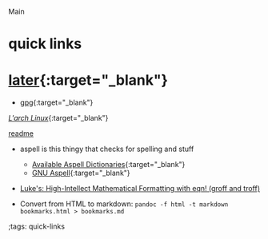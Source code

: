 Main

# quick links

# [later](/wl.md){:target="_blank"}


- [gpg](/gpg.why){:target="_blank"}

[*L'arch Linux*](http://archlinux.org){:target="_blank"}

[readme](/README.md)

- aspell is this thingy that checks for spelling and stuff
  - [Available Aspell Dictionaries](http://aspell.net/test/cur/){:target="_blank"}
  - [GNU Aspell](http://aspell.net/){:target="_blank"}

- [Luke's: High-Intellect Mathematical Formatting with eqn! (groff and troff)](https://www.youtube.com/watch?v=sp0qgpeG6EY) 

- Convert from HTML to markdown: `pandoc -f html -t markdown bookmarks.html > bookmarks.md`

;tags: quick-links
